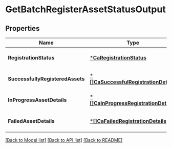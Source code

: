 # GetBatchRegisterAssetStatusOutput

## Properties
Name | Type | Description | Notes
------------ | ------------- | ------------- | -------------
**RegistrationStatus** | [***CaRegistrationStatus**](caRegistrationStatus.md) |  | [optional] [default to null]
**SuccessfullyRegisteredAssets** | [***[]CaSuccessfulRegistrationDetails**](array.md) |  | [optional] [default to null]
**InProgressAssetDetails** | [***[]CaInProgressRegistrationDetails**](array.md) |  | [optional] [default to null]
**FailedAssetDetails** | [***[]CaFailedRegistrationDetails**](array.md) |  | [optional] [default to null]

[[Back to Model list]](../README.md#documentation-for-models) [[Back to API list]](../README.md#documentation-for-api-endpoints) [[Back to README]](../README.md)


